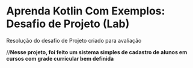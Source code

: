 # Aprenda Kotlin Com Exemplos: Desafio de Projeto (Lab)

Resolução do desafio de Projeto criado para avaliação 

//**Nesse projeto, foi feito um sistema simples de cadastro de alunos em cursos com grade curricular bem definida**



